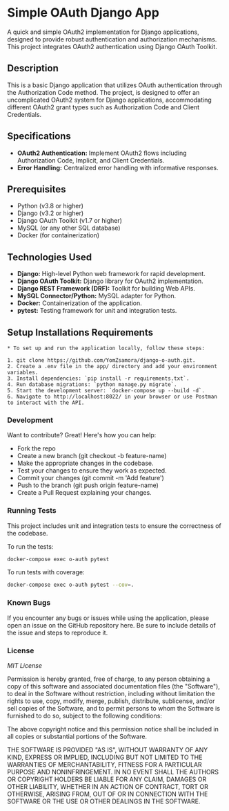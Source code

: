 # Simple OAuth Django App

A quick and simple OAuth2 implementation for Django applications, designed to provide robust authentication and authorization mechanisms. This project integrates OAuth2 authentication using Django OAuth Toolkit.

## Description

This is a basic Django application that utilizes OAuth authentication through the Authorization Code method. The project, is designed to offer an uncomplicated OAuth2 system for Django applications, accommodating different OAuth2 grant types such as Authorization Code and Client Credentials. 

## Specifications

- **OAuth2 Authentication:** Implement OAuth2 flows including Authorization Code, Implicit, and Client Credentials.
- **Error Handling:** Centralized error handling with informative responses.

## Prerequisites

- Python (v3.8 or higher)
- Django (v3.2 or higher)
- Django OAuth Toolkit (v1.7 or higher)
- MySQL (or any other SQL database)
- Docker (for containerization)

## Technologies Used 

- **Django:** High-level Python web framework for rapid development.
- **Django OAuth Toolkit:** Django library for OAuth2 implementation.
- **Django REST Framework (DRF):** Toolkit for building Web APIs.
- **MySQL Connector/Python:** MySQL adapter for Python.
- **Docker:** Containerization of the application.
- **pytest:** Testing framework for unit and integration tests.

## Setup Installations Requirements

    * To set up and run the application locally, follow these steps:

    1. git clone https://github.com/YomZsamora/django-o-auth.git.
    2. Create a .env file in the app/ directory and add your environment variables.
    3. Install dependencies: `pip install -r requirements.txt`.
    4. Run database migrations: `python manage.py migrate`.
    5. Start the development server: `docker-compose up --build -d`.
    6. Navigate to http://localhost:8022/ in your browser or use Postman to interact with the API.

### Development

Want to contribute? Great! Here's how you can help:

- Fork the repo
- Create a new branch (git checkout -b feature-name)
- Make the appropriate changes in the codebase.
- Test your changes to ensure they work as expected.
- Commit your changes (git commit -m 'Add feature')
- Push to the branch (git push origin feature-name)
- Create a Pull Request explaining your changes.

### Running Tests

This project includes unit and integration tests to ensure the correctness of the codebase.

To run the tests:
```sh
docker-compose exec o-auth pytest
```
To run tests with coverage:
```sh
docker-compose exec o-auth pytest --cov=.
```

### Known Bugs

If you encounter any bugs or issues while using the application, please open an issue on the GitHub repository here. Be sure to include details of the issue and steps to reproduce it.

### License

*MIT License*

Permission is hereby granted, free of charge, to any person obtaining a copy of this software and associated documentation files (the "Software"), to deal in the Software without restriction, including without limitation the rights to use, copy, modify, merge, publish, distribute, sublicense, and/or sell copies of the Software, and to permit persons to whom the Software is furnished to do so, subject to the following conditions:

The above copyright notice and this permission notice shall be included in all copies or substantial portions of the Software.

THE SOFTWARE IS PROVIDED "AS IS", WITHOUT WARRANTY OF ANY KIND, EXPRESS OR IMPLIED, INCLUDING BUT NOT LIMITED TO THE WARRANTIES OF MERCHANTABILITY, FITNESS FOR A PARTICULAR PURPOSE AND NONINFRINGEMENT. IN NO EVENT SHALL THE AUTHORS OR COPYRIGHT HOLDERS BE LIABLE FOR ANY CLAIM, DAMAGES OR OTHER LIABILITY, WHETHER IN AN ACTION OF CONTRACT, TORT OR OTHERWISE, ARISING FROM, OUT OF OR IN CONNECTION WITH THE SOFTWARE OR THE USE OR OTHER DEALINGS IN THE SOFTWARE.
